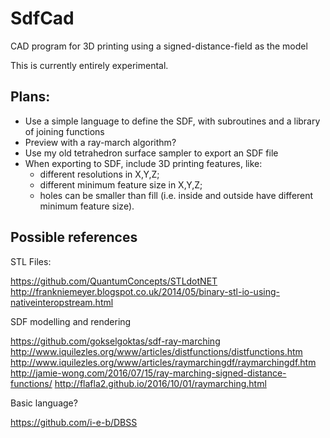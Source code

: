 # SdfCad
CAD program for 3D printing using a signed-distance-field as the model

This is currently entirely experimental.

## Plans:

* Use a simple language to define the SDF, with subroutines and a library of joining functions
* Preview with a ray-march algorithm?
* Use my old tetrahedron surface sampler to export an SDF file
* When exporting to SDF, include 3D printing features, like:
  - different resolutions in X,Y,Z;
  - different minimum feature size in X,Y,Z;
  - holes can be smaller than fill (i.e. inside and outside have different minimum feature size).

## Possible references
STL Files:

https://github.com/QuantumConcepts/STLdotNET
http://frankniemeyer.blogspot.co.uk/2014/05/binary-stl-io-using-nativeinteropstream.html

SDF modelling and rendering

https://github.com/gokselgoktas/sdf-ray-marching
http://www.iquilezles.org/www/articles/distfunctions/distfunctions.htm
http://www.iquilezles.org/www/articles/raymarchingdf/raymarchingdf.htm
http://jamie-wong.com/2016/07/15/ray-marching-signed-distance-functions/
http://flafla2.github.io/2016/10/01/raymarching.html

Basic language?

https://github.com/i-e-b/DBSS
